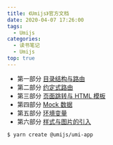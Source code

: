 ```yaml
---
title: 《Umijs》官方文档
date: 2020-04-07 17:26:00
tags:
  - Umijs
categories:
  - 读书笔记
  - Umijs
top: true
---
```


- 第一部分 [目录结构与路由](/2020/04/07/读书笔记/《Umijs》官方文档/1.目录结构与路由/index.html)
- 第二部分 [约定式路由](/2020/04/07/读书笔记/《Umijs》官方文档/2.约定式路由/index.html)
- 第三部分 [页面跳转与 HTML 模板](/2020/04/07/读书笔记/《Umijs》官方文档/3.页面跳转与HTML模板/index.html)
- 第四部分 [Mock 数据](/2020/04/07/读书笔记/《Umijs》官方文档/4.Mock数据/index.html)
- 第五部分 [环境变量](/2020/04/07/读书笔记/《Umijs》官方文档/5.环境变量/index.html)
- 第六部分 [样式与图片的引入](/2020/04/07/读书笔记/《Umijs》官方文档/6.样式与图片/index.html)

<!-- More -->

```sh
$ yarn create @umijs/umi-app
```
